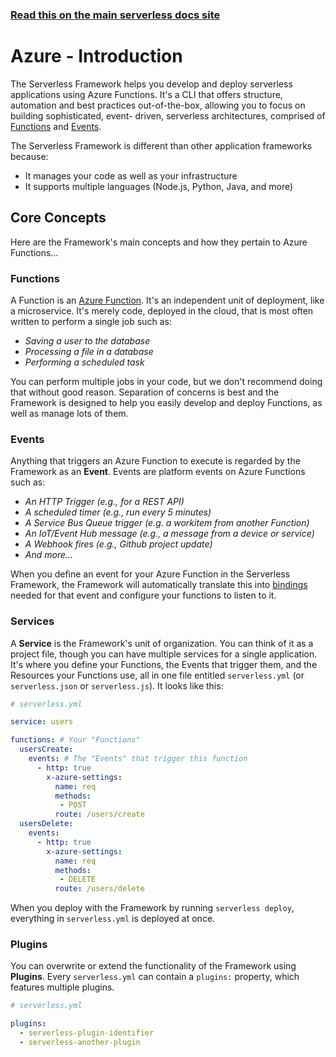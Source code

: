 <!--
title: Serverless Framework - Azure Functions Guide - Introduction
menuText: Intro
menuOrder: 1
description: An introduction to using Azure Functions with the Serverless Framework.
layout: Doc
-->

<!-- DOCS-SITE-LINK:START automatically generated  -->
### [Read this on the main serverless docs site](https://www.serverless.com/framework/docs/providers/azure/guide/intro)
<!-- DOCS-SITE-LINK:END -->

# Azure - Introduction

The Serverless Framework helps you develop and deploy serverless applications
using Azure Functions. It's a CLI that offers structure, automation and best
practices out-of-the-box, allowing you to focus on building sophisticated, event-
driven, serverless architectures, comprised of [Functions](#functions) and
[Events](#events).

The Serverless Framework is different than other application frameworks because:
* It manages your code as well as your infrastructure
* It supports multiple languages (Node.js, Python, Java, and more)

## Core Concepts

Here are the Framework's main concepts and how they pertain to Azure Functions…

### Functions

A Function is an [Azure Function](https://docs.microsoft.com/en-us/azure/azure-functions/functions-reference).
It's an independent unit of deployment, like a microservice. It's merely code,
deployed in the cloud, that is most often written to perform a single job such
as:

* *Saving a user to the database*
* *Processing a file in a database*
* *Performing a scheduled task*

You can perform multiple jobs in your code, but we don't recommend doing that
without good reason. Separation of concerns is best and the Framework is designed
to help you easily develop and deploy Functions, as well as manage lots of them.

### Events

Anything that triggers an Azure Function to execute is regarded by the Framework
as an **Event**. Events are platform events on Azure Functions such as:

* *An HTTP Trigger (e.g., for a REST API)*
* *A scheduled timer (e.g., run every 5 minutes)*
* *A Service Bus Queue trigger (e.g. a workitem from another Function)*
* *An IoT/Event Hub message (e.g., a message from a device or service)*
* *A Webhook fires (e.g., Github project update)*
* *And more...*

When you define an event for your Azure Function in the Serverless Framework, the
Framework will automatically translate this into
[bindings](https://docs.microsoft.com/en-us/azure/azure-functions/functions-triggers-bindings)
needed for that event and configure your functions to listen to it.

### Services

A **Service** is the Framework's unit of organization. You can think of it as a
project file, though you can have multiple services for a single application.
It's where you define your Functions, the Events that trigger them, and the
Resources your Functions use, all in one file entitled `serverless.yml` (or
`serverless.json` or `serverless.js`). It looks like this:

```yml
# serverless.yml

service: users

functions: # Your "Functions"
  usersCreate:
    events: # The "Events" that trigger this function
      - http: true
        x-azure-settings:
          name: req
          methods:
           - POST
          route: /users/create
  usersDelete:
    events:
      - http: true
        x-azure-settings:
          name: req
          methods:
           - DELETE
          route: /users/delete
```

When you deploy with the Framework by running `serverless deploy`, everything in
`serverless.yml` is deployed at once.

### Plugins

You can overwrite or extend the functionality of the Framework using **Plugins**.
Every `serverless.yml` can contain a `plugins:` property, which features multiple
plugins.

```yml
# serverless.yml

plugins:
  - serverless-plugin-identifier
  - serverless-another-plugin
```
